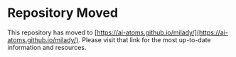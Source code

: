 
# Repository Moved
This repository has moved to [https://ai-atoms.github.io/milady/](https://ai-atoms.github.io/milady/). Please visit that link for the most up-to-date information and resources.



